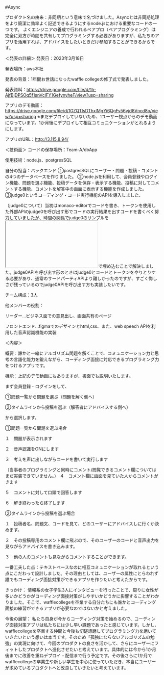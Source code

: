 #Async

プロダクト名の由来：非同期という意味で名づけました。Asyncとは非同期処理をより簡潔に効率よく記述できるようにするnode.jsにおける重要なコードの一つです。
よくエンジニアの養成で行われるペアプロ（ペアプログラミング）は完全に双方が時間を共有してプログラミングする必要がありますが、私たちのアプリを活用すれば、アドバイスをしたいときだけ参加することができるからです。

＜発表の詳細＞ 発表日：2023年3月18日　

発表場所：aws本社

発表の背景：1年間お世話になったwaffle collegeの修了式で発表しました。

発表資料：https://drive.google.com/file/d/1h-AjfBjDPSOq5f1snVcIFY1GefynyheF/view?usp=sharing

アプリのデモ動画：https://drive.google.com/file/d/1GZQTlsDThxIMgYi6QgFv56yjd8Vncd8o/view?usp=sharing ※まだデプロイしていないため、1ユーザー視点からのデモ動画になっています。1か月後にデプロイして相互コミュニケーションがとれるようにします。

アプリのURL：http://3.115.8.94/

＜技術面＞ コードの保存場所：Team-A/dbApp

使用技術：node.js、postgresSQL

自分の担当：バックエンド ➀postgresSQLにユーザー・問題・投稿・コメントの4つのデータベースを作りました。 ➁node.jsを利用して、会員登録やログイン機能、問題を選ぶ機能、投稿データを保存・表示する機能、投稿に対してコメントする機能、コメントを解答中の画面に表示する機能を作成しました。 ➂judge0というコーディング・コード実行機能のAPIを導入しました、

（judge0について）当初はmonaco-editorでコードを書き、トークンを使用した外部APIのjudge0を呼び出す形でコードの実行結果を出すコードを書くべく努力していましたが、時間の関係でjudge0のサンプルを<iframe></iframe>で埋め込むことで解決しました。judge0APIを呼び出す形のときはjudge0とコードとトークンをやりとりする必要があり、通常のサードパーティAPIより難しかったのですが、すごく悔しさが残っているのでjudge0APIを呼び出す方も実装したいです。

チーム構成：3人

他メンバーの役割：

リーダー…ビジネス面での意見出し、画面共有のページ

フロントエンド…figmaでのデザインとhtml,css、また、web speech APIを利用した音声認識機能の実装

＜内容＞

概要：誰かと一緒にアルゴリズム問題を解くことで、コミュニケーション力と思考の言語化能力を鍛えながら、コーディング面接に対応できるプログラミング力をつけるアプリです。

機能：上記のデモ動画にもありますが、書面でも説明いたします。

まず会員登録・ログインをして、

➀問題一覧から問題を選ぶ（問題を解く側へ）

➁タイムラインから投稿を選ぶ（解答者にアドバイスする側へ）

から選択します。

➀問題一覧から問題を選ぶ場合

１　問題が表示されます

２　音声認識をONにします

３　考えを声に出しながらコードを書いて実行します

（当事者のプログラミングと同時にコメント/閲覧できるコメント欄についてはまだ実装できていません。）
４　コメント欄に画面を見ていた人からコメントがきます

５　コメントに対して口頭で回答します

６　解き終わったら終了します


➁タイムラインから投稿を選ぶ場合

１　投稿者名、問題文、コードを見て、どのユーザーにアドバイスしに行くか決めます。

２　その投稿専用のコメント欄に飛ぶので、そのユーザーのコードと音声出力を見ながらアドバイスを書き込みます。

３　他の人のコメントも見ながらコメントすることができます。



一番工夫した点：テキストベースなのに相互コミュニケーションが取れるという点にこだわって設計しました。その理由としては、ユーザーの属性にとらわれず誰でもコーディング面接対策ができるアプリを作りたいと考えたからです。

きっかけ： 情報系の女子学生3人にインタビューを行ったことで、周りに女性が多いかどうかがコーディング面接対策がしやすいかどうかに影響することがわかりました。そこで、wafflecollegeを卒業する自分たちにも誰かとコーディング面接の練習ができるアプリが必要なのではないかと考えました。

今後の展望： 私たち自身が今からコーディング対策を始めるので、コーディング面接対策アプリは私たちには少し早い課題であったと感じています。しかし、wafflecollegeを卒業する仲間と今後も切磋琢磨してプログラミング力を磨いていきたいという想いは本当です。そのため「孤独にならないアルゴリズムの勉強」の実現に向けて、今回のプロダクトの良さを活かして、さらにユーザーにフィットしたプロダクトへ進化させたいと考えています。具体的には今から1か月後までに改善を重ねデプロイ・配信まで行う予定です。その後さらに1か月でwafflecollegeの卒業生や新しい学生を中心に使っていただき、本当にユーザーが求めているプロダクトへと改良していきたいと考えています。
